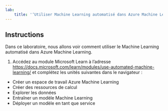 ```yaml
---
lab:
    title: '‘Utiliser Machine Learning automatisé dans Azure Machine Learning'
---
```


## Instructions
Dans ce laboratoire, nous allons voir comment utiliser le Machine Learning automatisé dans Azure Machine Learning.

1.	Accédez au module Microsoft Learn à l’adresse https://docs.microsoft.com/learn/modules/use-automated-machine-learning/ et complétez les unités suivantes dans le navigateur : 

- Créer un espace de travail Azure Machine Learning
- Créer des ressources de calcul
- Explorer les données 
- Entraîner un modèle Machine Learning 
- Déployer un modèle en tant que service 

